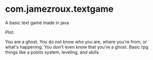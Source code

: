 # com.jamezroux.textgame
 A basic text game made in java

Plot:

You are a ghost. You do not know who you are, where you're from, or what's happening. You don't even know that you're a ghost. Basic rpg things like a points system, leveling, and skills
